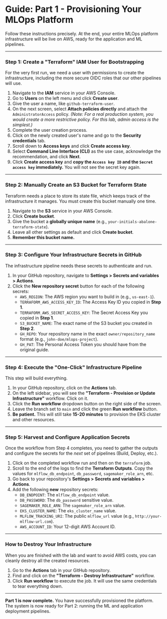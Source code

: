 # Guide: Part 1 - Provisioning Your MLOps Platform

Follow these instructions precisely. At the end, your entire MLOps platform infrastructure will be live on AWS, ready for the application and ML pipelines.

---

### **Step 1: Create a "Terraform" IAM User for Bootstrapping**

For the very first run, we need a user with permissions to create the infrastructure, including the more secure OIDC roles that our other pipelines will use.

1.  Navigate to the **IAM** service in your AWS Console.
2.  Go to **Users** on the left menu and click **Create user**.
3.  Give the user a name, like `github-terraform-user`.
4.  On the next screen, select **Attach policies directly** and attach the `AdministratorAccess` policy.
    *(Note: For a real production system, you would create a more restrictive policy. For this lab, admin access is the simplest.)*
5.  Complete the user creation process.
6.  Click on the newly created user's name and go to the **Security credentials** tab.
7.  Scroll down to **Access keys** and click **Create access key**.
8.  Select **Command Line Interface (CLI)** as the use case, acknowledge the recommendation, and click **Next**.
9.  Click **Create access key** and **copy the `Access key ID` and the `Secret access key` immediately.** You will not see the secret key again.

---

### **Step 2: Manually Create an S3 Bucket for Terraform State**

Terraform needs a place to store its state file, which keeps track of the infrastructure it manages. You must create this bucket manually one time.

1.  Navigate to the **S3** service in your AWS Console.
2.  Click **Create bucket**.
3.  Give the bucket a **globally unique name** (e.g., `your-initials-abalone-terraform-state`).
4.  Leave all other settings as default and click **Create bucket**.
5.  **Remember this bucket name.**

---

### **Step 3: Configure Your Infrastructure Secrets in GitHub**

The infrastructure pipeline needs these secrets to authenticate and run.

1.  In your GitHub repository, navigate to **Settings > Secrets and variables > Actions**.
2.  Click the **New repository secret** button for each of the following secrets:
    *   `AWS_REGION`: The AWS region you want to build in (e.g., `us-east-1`).
    *   `TERRAFORM_AWS_ACCESS_KEY_ID`: The Access Key ID you copied in **Step 1**.
    *   `TERRAFORM_AWS_SECRET_ACCESS_KEY`: The Secret Access Key you copied in **Step 1**.
    *   `S3_BUCKET_NAME`: The exact name of the S3 bucket you created in **Step 2**.
    *   `GH_REPO`: Your repository name in the exact `owner/repository_name` format (e.g., `john-doe/mlops-project`).
    *   `GH_PAT`: The Personal Access Token you should have from the original guide.

---

### **Step 4: Execute the "One-Click" Infrastructure Pipeline**

This step will build everything.

1.  In your GitHub repository, click on the **Actions** tab.
2.  On the left sidebar, you will see the **"Terraform - Provision or Update Infrastructure"** workflow. Click on it.
3.  Click the **Run workflow** dropdown button on the right side of the screen.
4.  Leave the branch set to `main` and click the green **Run workflow** button.
5.  **Be patient.** This will still take **15-20 minutes** to provision the EKS cluster and other resources.

---

### **Step 5: Harvest and Configure Application Secrets**

Once the workflow from Step 4 completes, you need to gather the outputs and configure the secrets for the *next* set of pipelines (Build, Deploy, etc.).

1.  Click on the completed workflow run and then on the `terraform` job.
2.  Scroll to the end of the logs to find the **Terraform Outputs**. Copy the values for `mlflow_db_endpoint`, `db_password`, `sagemaker_role_arn`, etc.
3.  Go back to your repository's **Settings > Secrets and variables > Actions**.
4.  Add the following **new** repository secrets:
    *   `DB_ENDPOINT`: The `mlflow_db_endpoint` value.
    *   `DB_PASSWORD`: The `db_password` sensitive value.
    *   `SAGEMAKER_ROLE_ARN`: The `sagemaker_role_arn` value.
    *   `EKS_CLUSTER_NAME`: The `eks_cluster_name` value.
    *   `MLFLOW_TRACKING_URI`: The public `mlflow_url` value (e.g., `http://your-mlflow-url.com`).
    *   `AWS_ACCOUNT_ID`: Your 12-digit AWS Account ID.

---

### **How to Destroy Your Infrastructure**

When you are finished with the lab and want to avoid AWS costs, you can cleanly destroy all the created resources.

1.  Go to the **Actions** tab in your GitHub repository.
2.  Find and click on the **"Terraform - Destroy Infrastructure"** workflow.
3.  Click **Run workflow** to execute the job. It will use the same credentials to tear everything down.

---

**Part 1 is now complete.** You have successfully provisioned the platform. The system is now ready for Part 2: running the ML and application deployment pipelines. 